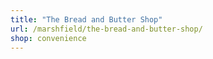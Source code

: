 ```yaml
---
title: "The Bread and Butter Shop"
url: /marshfield/the-bread-and-butter-shop/
shop: convenience
---
```

